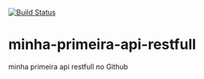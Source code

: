 [![Build Status](https://travis-ci.org/mantunesgithub/minha-primeira-api-restfull.svg?branch=master)](https://travis-ci.org/mantunesgithub/minha-primeira-api-restfull)
# minha-primeira-api-restfull
minha primeira api restfull no Github
